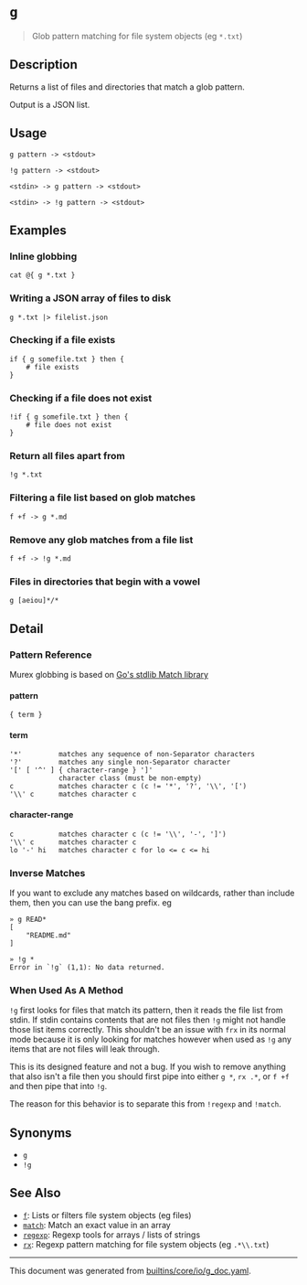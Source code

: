 # `g`

> Glob pattern matching for file system objects (eg `*.txt`)

## Description

Returns a list of files and directories that match a glob pattern.

Output is a JSON list.

## Usage

```
g pattern -> <stdout>

!g pattern -> <stdout>

<stdin> -> g pattern -> <stdout>

<stdin> -> !g pattern -> <stdout>
```

## Examples

### Inline globbing

```
cat @{ g *.txt }
```

### Writing a JSON array of files to disk

```
g *.txt |> filelist.json
```

### Checking if a file exists

```
if { g somefile.txt } then {
    # file exists
}
```

### Checking if a file does not exist

```
!if { g somefile.txt } then {
    # file does not exist
}
```

### Return all files apart from

```
!g *.txt
```

### Filtering a file list based on glob matches

```
f +f -> g *.md
```

### Remove any glob matches from a file list

```
f +f -> !g *.md
```

### Files in directories that begin with a vowel

```
g [aeiou]*/*
```

## Detail

### Pattern Reference

Murex globbing is based on [Go's stdlib Match library](https://pkg.go.dev/path/filepath#Match)

#### pattern

    { term }

#### term

    '*'         matches any sequence of non-Separator characters
    '?'         matches any single non-Separator character
    '[' [ '^' ] { character-range } ']'
                character class (must be non-empty)
    c           matches character c (c != '*', '?', '\\', '[')
    '\\' c      matches character c

#### character-range

    c           matches character c (c != '\\', '-', ']')
    '\\' c      matches character c
    lo '-' hi   matches character c for lo <= c <= hi

### Inverse Matches

If you want to exclude any matches based on wildcards, rather than include
them, then you can use the bang prefix. eg

```
» g READ*
[
    "README.md"
]

» !g *
Error in `!g` (1,1): No data returned.
```

### When Used As A Method

`!g` first looks for files that match its pattern, then it reads the file list
from stdin. If stdin contains contents that are not files then `!g` might not
handle those list items correctly. This shouldn't be an issue with `frx` in its
normal mode because it is only looking for matches however when used as `!g`
any items that are not files will leak through.

This is its designed feature and not a bug. If you wish to remove anything that
also isn't a file then you should first pipe into either `g *`, `rx .*`, or
`f +f` and then pipe that into `!g`.

The reason for this behavior is to separate this from `!regexp` and `!match`.

## Synonyms

* `g`
* `!g`


## See Also

* [`f`](../commands/f.md):
  Lists or filters file system objects (eg files)
* [`match`](../commands/match.md):
  Match an exact value in an array
* [`regexp`](../commands/regexp.md):
  Regexp tools for arrays / lists of strings
* [`rx`](../commands/rx.md):
  Regexp pattern matching for file system objects (eg `.*\\.txt`)

<hr/>

This document was generated from [builtins/core/io/g_doc.yaml](https://github.com/lmorg/murex/blob/master/builtins/core/io/g_doc.yaml).